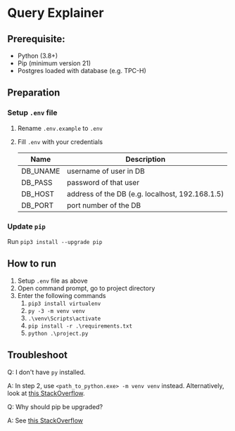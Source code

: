 # Query Explainer

## Prerequisite:
- Python (3.8+)
- Pip (minimum version 21)
- Postgres loaded with database (e.g. TPC-H)

## Preparation
### Setup `.env` file
1. Rename `.env.example` to `.env`
2. Fill `.env` with your credentials

    | Name     | Description                                     |
    |----------|-------------------------------------------------|
    | DB_UNAME | username of user in DB                          |
    | DB_PASS  | password of that user                           |
    | DB_HOST  | address of the DB (e.g. localhost, 192.168.1.5) |
    | DB_PORT  | port number of the DB                           |

### Update `pip` 
Run `pip3 install --upgrade pip`

##  How to run
1. Setup `.env` file as above
2. Open command prompt, go to project directory
3. Enter the following commands
   1. `pip3 install virtualenv`
   2. `py -3 -m venv venv`
   3. `.\venv\Scripts\activate`
   4. `pip install -r .\requirements.txt`
   5. `python .\project.py`


## Troubleshoot
Q: I don't have `py` installed. 

A: In step 2, use `<path_to_python.exe> -m venv venv` instead.
    Alternatively, look at [this StackOverflow](https://stackoverflow.com/a/5088548).

Q: Why should pip be upgraded?

A: See [this StackOverflow](https://stackoverflow.com/a/67606704)